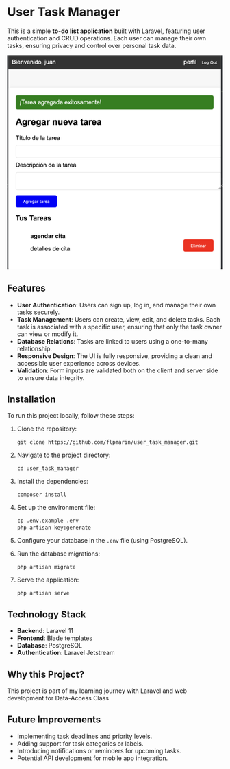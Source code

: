 # User Task Manager

This is a simple **to-do list application** built with Laravel, featuring user authentication and CRUD operations. Each user can manage their own tasks, ensuring privacy and control over personal task data. 

![Project Preview](./img.webp)

## Features

- **User Authentication**: Users can sign up, log in, and manage their own tasks securely.
- **Task Management**: Users can create, view, edit, and delete tasks. Each task is associated with a specific user, ensuring that only the task owner can view or modify it.
- **Database Relations**: Tasks are linked to users using a one-to-many relationship. 
- **Responsive Design**: The UI is fully responsive, providing a clean and accessible user experience across devices.
- **Validation**: Form inputs are validated both on the client and server side to ensure data integrity.

## Installation

To run this project locally, follow these steps:

1. Clone the repository:
    ```
    git clone https://github.com/flpmarin/user_task_manager.git
    ```

2. Navigate to the project directory:
    ```
    cd user_task_manager
    ```

3. Install the dependencies:
    ```
    composer install
    ```

4. Set up the environment file:
    ```
    cp .env.example .env
    php artisan key:generate
    ```

5. Configure your database in the `.env` file (using PostgreSQL).

6. Run the database migrations:
    ```
    php artisan migrate
    ```

7. Serve the application:
    ```
    php artisan serve
    ```

## Technology Stack

- **Backend**: Laravel 11
- **Frontend**: Blade templates 
- **Database**: PostgreSQL
- **Authentication**: Laravel Jetstream 

## Why this Project?

This project is part of my learning journey with Laravel and web development for Data-Access Class

## Future Improvements

- Implementing task deadlines and priority levels.
- Adding support for task categories or labels.
- Introducing notifications or reminders for upcoming tasks.
- Potential API development for mobile app integration.
